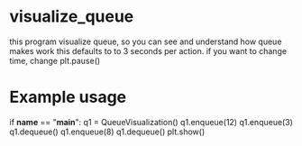 # visualize_queue
this program visualize queue, so you can see and understand how queue makes work
this defaults to to 3 seconds per action. if you want to change time, change plt.pause()

# Example usage
if __name__ == "__main__":
    q1 = QueueVisualization()
    q1.enqueue(12)
    q1.enqueue(3)
    q1.dequeue()
    q1.enqueue(8)
    q1.dequeue()
    plt.show()
